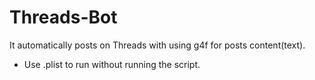 # Threads-Bot

It automatically posts on Threads with using g4f for posts content(text). 
 - Use .plist to run without running the script.

